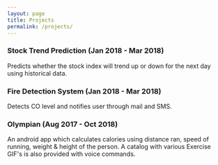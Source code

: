 ```yaml
---
layout: page
title: Projects
permalink: /projects/
---
```


### Stock Trend Prediction (Jan 2018 - Mar 2018)
Predicts whether the stock index will trend up or down for the next day using historical data.

### Fire Detection System (Jan 2018 - Mar 2018)
Detects CO level and notifies user through mail and SMS.

### Olympian (Aug 2017 - Oct 2018)
An android app which calculates calories using distance ran, speed of running, weight & height of the person. A catalog with various Exercise GIF's is also provided with voice commands.
